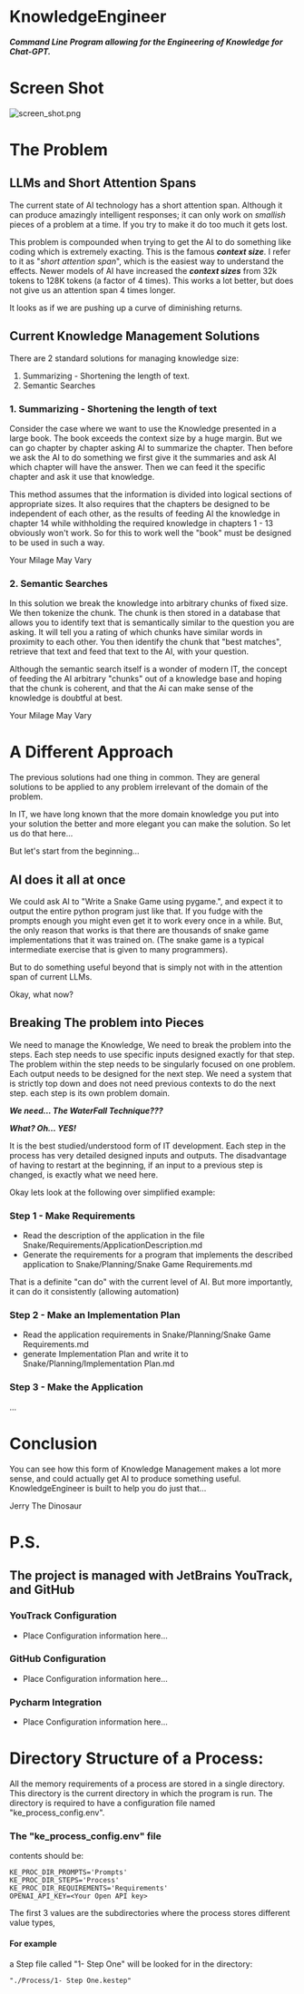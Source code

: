 # KnowledgeEngineer

***Command Line Program allowing for the Engineering of Knowledge for Chat-GPT.***

#  Screen Shot

![screen_shot.png](screen_shot.png)

# The Problem
## LLMs and Short Attention Spans

The current state of AI technology has a short attention span.  Although it can produce amazingly intelligent responses; it can only work on *smallish* pieces of a problem at a time. If you try to make it do too much it gets lost.

This problem is compounded when trying to get the AI to do something like coding which is extremely exacting. This is the famous ***context size***.  I refer to it as "*short attention span*", which is the easiest way to understand the effects.  Newer models of AI have increased the ***context sizes*** from 32k tokens to 128K tokens (a factor of 4 times).  This works a lot better, but does not give us an attention span 4 times longer.  

It looks as if we are pushing up a curve of diminishing returns.

## Current Knowledge Management Solutions

There are 2 standard solutions for managing knowledge size:
1. Summarizing - Shortening the length of text. 
2. Semantic Searches 

### 1. Summarizing - Shortening the length of text
Consider the case where we want to use the Knowledge presented in a large book.  The book exceeds the context size by a huge margin.  But we can go chapter by chapter asking AI to summarize the chapter.  Then before we ask the AI to do something we first give it the summaries and ask AI which chapter will have the answer.  Then we can feed it the specific chapter and ask it use that knowledge.

This method assumes that the information is divided into logical sections of appropriate sizes.  It also requires that the chapters be designed to be independent of each other, as the results of feeding AI the knowledge in chapter 14 while withholding the required knowledge in chapters 1 - 13 obviously won't work.  So for this to work well the "book" must be designed to be used in such a way. 

Your Milage May Vary

### 2. Semantic Searches 
In this solution we break the knowledge into arbitrary chunks of fixed size.  We then tokenize the chunk.  The chunk is then stored in a database that allows you to identify text that is semantically similar to the question you are asking.  It will tell you a rating of which chunks have similar words in proximity to each other. You then identify the chunk that "best matches", retrieve that text and feed that text to the AI, with your question.

Although the semantic search itself is a wonder of modern IT, the concept of feeding the AI arbitrary "chunks" out of a knowledge base and hoping that the chunk is coherent, and that the Ai can make sense of the knowledge is doubtful at best.

Your Milage May Vary

# A Different Approach
The previous solutions had one thing in common.  They are general solutions to be applied to any problem irrelevant of the domain of the problem.

In IT, we have long known that the more domain knowledge you put into your solution the better and more elegant you can make the solution.  So let us do that here...

But let's start from the beginning...

## AI does it all at once

We could ask AI to "Write a Snake Game using pygame.", and expect it to output the entire python program just like that.  If you fudge with the prompts enough you might even get it to work every once in a while.  But, the only reason that works is that there are thousands of snake game implementations that it was trained on. (The snake game is a typical intermediate exercise that is given to many programmers).

But to do something useful beyond that is simply not with in the attention span of current LLMs.

Okay, what now?

## Breaking The problem into Pieces

We need to manage the Knowledge, We need to break the problem into the steps.  Each step needs to use specific inputs designed exactly for that step.  The problem within the step needs to be singularly focused on one problem.  Each output needs to be designed for the next step. We need a system that is strictly top down and does not need previous contexts to do the next step.  each step is its own problem domain.  

***We need... The WaterFall Technique???*** 

***What?   Oh... YES!*** 

It is the best studied/understood form of IT development.  Each step in the process has very detailed designed inputs and outputs. The disadvantage of having to restart at the beginning, if an input to a previous step is changed, is exactly what we need here.  

Okay lets look at the following over simplified example:  

### Step 1 - Make Requirements
- Read the description of the application in the file Snake/Requirements/ApplicationDescription.md 
- Generate the requirements for a program that implements the described application to Snake/Planning/Snake Game Requirements.md

That is a definite "can do" with the current level of AI.  But more importantly, it can do it consistently (allowing automation)


### Step 2 - Make an Implementation Plan
- Read the application requirements in Snake/Planning/Snake Game Requirements.md
- generate Implementation Plan and write it to Snake/Planning/Implementation Plan.md

### Step 3 - Make the Application 
...


# Conclusion 
You can see how this form of Knowledge Management makes a lot more sense, and could actually get AI to produce something useful.  KnowledgeEngineer is built to help you do just that...

Jerry The Dinosaur


# P.S.
## The project is managed with JetBrains YouTrack, and GitHub
### YouTrack Configuration
- Place Configuration information here...
### GitHub Configuration
- Place Configuration information here...
### Pycharm Integration
- Place Configuration information here...





# Directory Structure of a Process:
All the memory requirements of a process are stored in a single directory.  This directory is the current directory in which the program is run.  The directory is required to have a configuration file named "ke_process_config.env".

### The "ke_process_config.env" file
contents should be:

    KE_PROC_DIR_PROMPTS='Prompts'
    KE_PROC_DIR_STEPS='Process'
    KE_PROC_DIR_REQUIREMENTS='Requirements'
    OPENAI_API_KEY=<Your Open API key>

The first 3 values are the subdirectories where the process stores different value types, 

#### For example 
a Step file called "1- Step One" will be looked for in the directory:

    "./Process/1- Step One.kestep"
